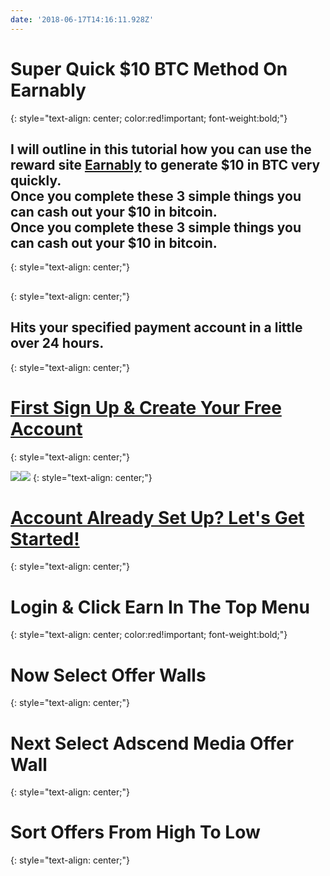 ```yaml
---
date: '2018-06-17T14:16:11.928Z'
---
```


# <a id="_wcbyik9p97p8"></a>Super Quick $10 BTC Method On Earnably
{: style="text-align: center; color:red!important; font-weight:bold;"}

## <a id="_4paibjdc3o0d"></a>I will outline in this tutorial how you can use the reward site [Earnably](https://earnably.com/i/LucyGotLocks) to generate $10 in BTC very quickly.<br> Once you complete these 3 simple things you can cash out your $10 in bitcoin.<br> Once you complete these 3 simple things you can cash out your $10 in bitcoin.
{: style="text-align: center;"}

## <a id="_ielpmox2hvee"></a>
{: style="text-align: center;"}

## <a id="_nzj4m2guf9xy"></a>Hits your specified payment account in a little over 24 hours.
{: style="text-align: center;"}

# <a id="_snfu3g7bac29"></a>[First Sign Up & Create Your Free Account](https://earnably.com/i/LucyGotLocks)
{: style="text-align: center;"}

[**![](../../../../images/img-e2bafa2c-15bc-420d-87f2-292b260eefe7.jpg)**](https://earnably.com/i/LucyGotLocks)[**![](../../../../images/img-741866b8-7dfc-43e4-9797-f299c9318e59.png)**](https://earnably.com/i/LucyGotLocks)
{: style="text-align: center;"}

# <a id="_snfz3g7bac29"></a>[Account Already Set Up? Let's Get Started!](https://earnably.github.io#start)
{: style="text-align: center;"}

# <a id="start"></a>Login & Click Earn In The Top Menu
{: style="text-align: center; color:red!important; font-weight:bold;"}
# <a id="_wcbyik9p97p8"></a>Now Select Offer Walls
{: style="text-align: center;"}
# <a id="_wcbyik9p97p8"></a>Next Select Adscend Media Offer Wall
{: style="text-align: center;"}
# <a id="_wcbyik9p97p8"></a>Sort Offers From High To Low
{: style="text-align: center;"}
